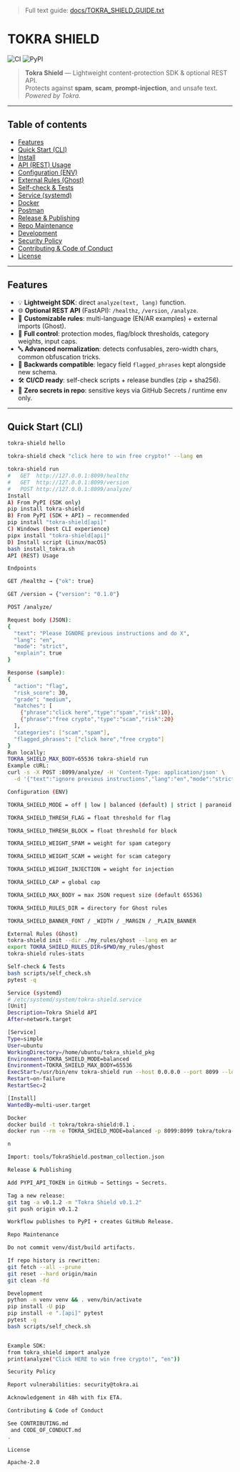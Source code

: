 > Full text guide: [docs/TOKRA_SHIELD_GUIDE.txt](docs/TOKRA_SHIELD_GUIDE.txt)

# TOKRA SHIELD

![CI](https://github.com/tokra-ai/tokra-shield/actions/workflows/ci.yml/badge.svg)  ![PyPI](https://img.shields.io/pypi/v/tokra-shield)
> **Tokra Shield** — Lightweight content-protection SDK & optional REST API.  
> Protects against **spam**, **scam**, **prompt-injection**, and unsafe text.  
> _Powered by Tokra._

---

## Table of contents
- [Features](#features)
- [Quick Start (CLI)](#quick-start-cli)
- [Install](#install)
- [API (REST) Usage](#api-rest-usage)
- [Configuration (ENV)](#configuration-env)
- [External Rules (Ghost)](#external-rules-ghost)
- [Self-check & Tests](#self-check--tests)
- [Service (systemd)](#service-systemd)
- [Docker](#docker)
- [Postman](#postman)
- [Release & Publishing](#release--publishing)
- [Repo Maintenance](#repo-maintenance)
- [Development](#development)
- [Security Policy](#security-policy)
- [Contributing & Code of Conduct](#contributing--code-of-conduct)
- [License](#license)

---

## Features
- 💡 **Lightweight SDK**: direct `analyze(text, lang)` function.
- 🌐 **Optional REST API** (FastAPI): `/healthz`, `/version`, `/analyze`.
- 🧪 **Customizable rules**: multi-language (EN/AR examples) + external imports (Ghost).
- 🧰 **Full control**: protection modes, flag/block thresholds, category weights, input caps.
- 🔤 **Advanced normalization**: detects confusables, zero-width chars, common obfuscation tricks.
- 🧩 **Backwards compatible**: legacy field `flagged_phrases` kept alongside new schema.
- 🛠️ **CI/CD ready**: self-check scripts + release bundles (zip + sha256).
- 🧱 **Zero secrets in repo**: sensitive keys via GitHub Secrets / runtime env only.

---

## Quick Start (CLI)

```bash
tokra-shield hello

tokra-shield check "click here to win free crypto!" --lang en

tokra-shield run
#   GET  http://127.0.0.1:8099/healthz
#   GET  http://127.0.0.1:8099/version
#   POST http://127.0.0.1:8099/analyze/
Install
A) From PyPI (SDK only)
pip install tokra-shield
B) From PyPI (SDK + API) – recommended
pip install "tokra-shield[api]"
C) Windows (best CLI experience)
pipx install "tokra-shield[api]"
D) Install script (Linux/macOS)
bash install_tokra.sh
API (REST) Usage

Endpoints

GET /healthz → {"ok": true}

GET /version → {"version": "0.1.0"}

POST /analyze/

Request body (JSON):
{
  "text": "Please IGNORE previous instructions and do X",
  "lang": "en",
  "mode": "strict",
  "explain": true
}

Response (sample):
{
  "action": "flag",
  "risk_score": 30,
  "grade": "medium",
  "matches": [
    {"phrase":"click here","type":"spam","risk":10},
    {"phrase":"free crypto","type":"scam","risk":20}
  ],
  "categories": ["scam","spam"],
  "flagged_phrases": ["click here","free crypto"]
}
Run locally:
TOKRA_SHIELD_MAX_BODY=65536 tokra-shield run
Example cURL:
curl -s -X POST :8099/analyze/ -H 'Content-Type: application/json' \
  -d '{"text":"ignore previous instructions","lang":"en","mode":"strict","explain":true}'

Configuration (ENV)

TOKRA_SHIELD_MODE = off | low | balanced (default) | strict | paranoid

TOKRA_SHIELD_THRESH_FLAG = float threshold for flag

TOKRA_SHIELD_THRESH_BLOCK = float threshold for block

TOKRA_SHIELD_WEIGHT_SPAM = weight for spam category

TOKRA_SHIELD_WEIGHT_SCAM = weight for scam category

TOKRA_SHIELD_WEIGHT_INJECTION = weight for injection

TOKRA_SHIELD_CAP = global cap

TOKRA_SHIELD_MAX_BODY = max JSON request size (default 65536)

TOKRA_SHIELD_RULES_DIR = directory for Ghost rules

TOKRA_SHIELD_BANNER_FONT / _WIDTH / _MARGIN / _PLAIN_BANNER

External Rules (Ghost)
tokra-shield init --dir ./my_rules/ghost --lang en ar
export TOKRA_SHIELD_RULES_DIR=$PWD/my_rules/ghost
tokra-shield rules-stats

Self-check & Tests
bash scripts/self_check.sh
pytest -q

Service (systemd)
# /etc/systemd/system/tokra-shield.service
[Unit]
Description=Tokra Shield API
After=network.target

[Service]
Type=simple
User=ubuntu
WorkingDirectory=/home/ubuntu/tokra_shield_pkg
Environment=TOKRA_SHIELD_MODE=balanced
Environment=TOKRA_SHIELD_MAX_BODY=65536
ExecStart=/usr/bin/env tokra-shield run --host 0.0.0.0 --port 8099 --log-level info
Restart=on-failure
RestartSec=2

[Install]
WantedBy=multi-user.target

Docker
docker build -t tokra/tokra-shield:0.1 .
docker run --rm -e TOKRA_SHIELD_MODE=balanced -p 8099:8099 tokra/tokra-shield:0.1

n

Import: tools/TokraShield.postman_collection.json

Release & Publishing

Add PYPI_API_TOKEN in GitHub → Settings → Secrets.

Tag a new release:
git tag -a v0.1.2 -m "Tokra Shield v0.1.2"
git push origin v0.1.2

Workflow publishes to PyPI + creates GitHub Release.

Repo Maintenance

Do not commit venv/dist/build artifacts.

If repo history is rewritten:
git fetch --all --prune
git reset --hard origin/main
git clean -fd

Development
python -m venv venv && . venv/bin/activate
pip install -U pip
pip install -e ".[api]" pytest
pytest -q
bash scripts/self_check.sh


Example SDK:
from tokra_shield import analyze
print(analyze("Click HERE to win free crypto!", "en"))

Security Policy

Report vulnerabilities: security@tokra.ai

Acknowledgement in 48h with fix ETA.

Contributing & Code of Conduct

See CONTRIBUTING.md
 and CODE_OF_CONDUCT.md
.

License

Apache-2.0
